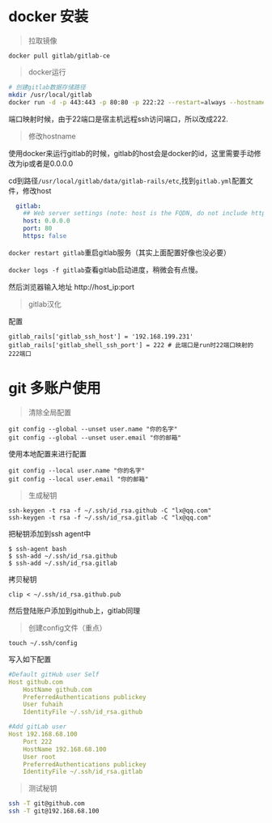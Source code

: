 # docker 安装

>拉取镜像

```
docker pull gitlab/gitlab-ce
```


>docker运行

```sh
# 创建gitlab数据存储路径
mkdir /usr/local/gitlab
docker run -d -p 443:443 -p 80:80 -p 222:22 --restart=always --hostname 0.0.0.0 -v /usr/local/gitlab/config:/etc/gitlab -v /usr/local/gitlab/logs:/var/log/gitlab -v /usr/local/gitlab/data:/var/opt/gitlab gitlab/gitlab-ce
```
端口映射时候，由于22端口是宿主机远程ssh访问端口，所以改成222.

>修改hostname

使用docker来运行gitlab的时候，gitlab的host会是docker的id，这里需要手动修改为ip或者是0.0.0.0

cd到路径`/usr/local/gitlab/data/gitlab-rails/etc`,找到`gitlab.yml`配置文件，修改host

```yml
  gitlab:
    ## Web server settings (note: host is the FQDN, do not include http://)
    host: 0.0.0.0
    port: 80
    https: false

```
`docker restart gitlab`重启gitlab服务（其实上面配置好像也没必要）

`docker logs -f gitlab`查看gitlab启动进度，稍微会有点慢。

然后浏览器输入地址 http://host_ip:port

>gitlab汉化

>

配置

```
gitlab_rails['gitlab_ssh_host'] = '192.168.199.231'
gitlab_rails['gitlab_shell_ssh_port'] = 222 # 此端口是run时22端口映射的222端口
```

# git 多账户使用

>清除全局配置

```
git config --global --unset user.name "你的名字"
git config --global --unset user.email "你的邮箱"
```

使用本地配置来进行配置

```
git config --local user.name "你的名字"
git config --local user.email "你的邮箱"
```


>生成秘钥

```
ssh-keygen -t rsa -f ~/.ssh/id_rsa.github -C "lx@qq.com"
ssh-keygen -t rsa -f ~/.ssh/id_rsa.gitlab -C "lx@qq.com"
```

把秘钥添加到ssh agent中

```
$ ssh-agent bash
$ ssh-add ~/.ssh/id_rsa.github
$ ssh-add ~/.ssh/id_rsa.gitlab
```


拷贝秘钥
```
clip < ~/.ssh/id_rsa.github.pub
```
然后登陆账户添加到github上，gitlab同理

>创建config文件（重点）

```
touch ~/.ssh/config    
```

写入如下配置

```yml
#Default gitHub user Self
Host github.com
    HostName github.com
    PreferredAuthentications publickey
    User fuhaih
    IdentityFile ~/.ssh/id_rsa.github

#Add gitLab user 
Host 192.168.68.100
    Port 222
    HostName 192.168.68.100
    User root
    PreferredAuthentications publickey
    IdentityFile ~/.ssh/id_rsa.gitlab
```

>测试秘钥

```sh
ssh -T git@github.com
ssh -T git@192.168.68.100
```

